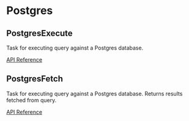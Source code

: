 # Postgres

## PostgresExecute <Badge text="task"/>

Task for executing query against a Postgres database.

[API Reference](/api/unreleased/tasks/postgres.html#postgresexecute)

## PostgresFetch <Badge text="task"/>

Task for executing query against a Postgres database. Returns results fetched from query.

[API Reference](/api/unreleased/tasks/postgres.html#postgresfetch)